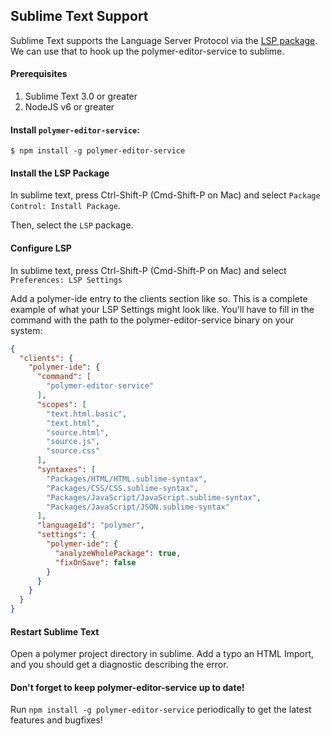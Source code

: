 ## Sublime Text Support

Sublime Text supports the Language Server Protocol via the [LSP package](https://github.com/tomv564/LSP). We can use that to hook up the polymer-editor-service to sublime.

#### Prerequisites

1. Sublime Text 3.0 or greater
2. NodeJS v6 or greater

#### Install `polymer-editor-service`:

```
$ npm install -g polymer-editor-service
```

#### Install the LSP Package

In sublime text, press Ctrl-Shift-P (Cmd-Shift-P on Mac) and select `Package Control: Install Package`.

Then, select the `LSP` package.

#### Configure LSP

In sublime text, press Ctrl-Shift-P (Cmd-Shift-P on Mac) and select `Preferences: LSP Settings`

Add a polymer-ide entry to the clients section like so. This is a complete example of what your LSP Settings might look like. You'll have to fill in the command with the path to the polymer-editor-service binary on your system:

```json
{
  "clients": {
    "polymer-ide": {
      "command": [
        "polymer-editor-service"
      ],
      "scopes": [
        "text.html.basic",
        "text.html",
        "source.html",
        "source.js",
        "source.css"
      ],
      "syntaxes": [
        "Packages/HTML/HTML.sublime-syntax",
        "Packages/CSS/CSS.sublime-syntax",
        "Packages/JavaScript/JavaScript.sublime-syntax",
        "Packages/JavaScript/JSON.sublime-syntax"
      ],
      "languageId": "polymer",
      "settings": {
        "polymer-ide": {
          "analyzeWholePackage": true,
          "fixOnSave": false
        }
      }
    }
  }
}
```

#### Restart Sublime Text

Open a polymer project directory in sublime. Add a typo an HTML Import, and you should get a diagnostic describing the error.


#### Don't forget to keep polymer-editor-service up to date!

Run `npm install -g polymer-editor-service` periodically to get the latest features and bugfixes!